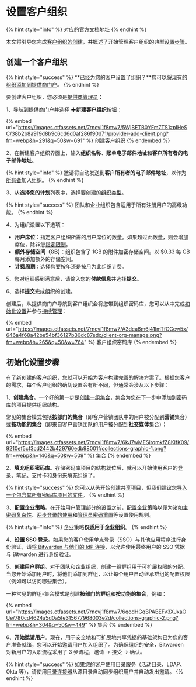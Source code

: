 # 设置客户组织

{% hint style="info" %}
对应的[官方文档地址](https://bitwarden.com/help/article/client-org-setup/)
{% endhint %}

本文将引导您完成[客户组织的创建](start-a-client-organization.md#create-a-client-organization)，并概述了开始管理客户组织的典型[设置步骤](start-a-client-organization.md#initial-setup-procedure)。

## 创建一个客户组织 <a href="#create-a-client-organization" id="create-a-client-organization"></a>

{% hint style="success" %}
**已经为您的客户设置了组织？**您可以[将现有的组织添加到提供商门户](providers-faqs.md#q-im-already-providing-bitwarden-as-a-service-for-my-clients-what-do-i-need-to-do-to-move-to-the-provider-portal)。
{% endhint %}

要创建客户组织，您必须是[提供商管理员](provider-users.md#provider-user-types)：

1、导航到提供商门户并选择 ✚**新建客户组织**按钮：

{% embed url="https://images.ctfassets.net/7rncvj1f8mw7/5WjBETB0YFm7TS1zpIHeSC/38b2b8a919d8b9c6cd6d0af286f90d71/provider-add-client.png?fm=webp&h=291&q=50&w=691" %}
创建客户组织
{% endembed %}

2、在新建客户组织界面上，输入**组织名称**、**账单电子邮件地址**和**客户所有者的电子邮件地址**。

{% hint style="info" %}
邀请将自动发送到**客户所有者的电子邮件地址**，以作为[所有者](../admin-console/user-management/member-roles-and-permissions.md)加入组织。
{% endhint %}

3、从**选择您的计划**列表中，选择要创建的[组织类型](../plans-and-pricing/about-bitwarden-plans.md#compare-the-plans)。

{% hint style="success" %}
团队和企业组织包含适用于所有注册用户的高级功能。
{% endhint %}

4、为组织设置以下选项：

* **用户席位**：指定客户组织所需的用户席位的数量。如果超过此数量，则会增加席位，除非您[指定限制](../organizations/user-management.md#set-a-seat-limit)。
* **额外存储空间（GB）**：组织包含了 1GB 的附件加密存储空间。以 $0.33 每 GB 每月添加额外的存储空间。
* **计费周期**：选择您要按年还是按月为此组织计费。

5、您对组织感到满意后，请输入您的**付款信息**并选择**提交**。

6、选择**提交**完成组织的创建。

创建后，从提供商门户导航到客户组织会将您带到组织密码库，您可以从中完成[初始化设置](start-a-client-organization.md#initial-setup-procedure)并参与[持续管理](ongoing-administration.md)：

{% embed url="https://images.ctfassets.net/7rncvj1f8mw7/A3dca6m6j41ImTfCCcw5x/646a4f68a42be54bf36127b30dc87edc/client-org-manage.png?fm=webp&h=265&q=50&w=764" %}
客户组织密码库
{% endembed %}

## 初始化设置步骤 <a href="#initial-setup-procedure" id="initial-setup-procedure"></a>

有了新创建的客户组织，您就可以开始为客户构建完善的解决方案了。根据您客户的需求，每个客户组织的确切设置会有所不同，但通常会涉及以下步骤：

1、**创建集合**。一个好的第一步是[创建一组集合](../organizations/collections.md#create-a-collection)，集合为您在下一步中添加到密码库的项目提供组织结构。

常见的集合模式包括**按部门的集合**（即客户营销团队中的用户被分配到**营销**集合）或**按功能的集合**（即来自客户营销团队的用户被分配到**社交媒体**集合）：

{% embed url="https://images.ctfassets.net/7rncvj1f8mw7/6kJ7wMESirqmkfZ8KlfK09/9210ef5cf3cd2442b429760edb98001f/collections-graphic-1.png?fm=webp&h=140&q=50&w=509" %}
集合
{% endembed %}

2、**填充组织密码库**。存储密码库项目的结构就位后，就可以开始使用客户的登录、笔记、支付卡和身份来填充组织了。

{% hint style="success" %}
您可以从头开始[创建共享项目](../organizations/sharing.md#create-an-organization-item)，但我们建议您[导入一个包含其所有密码库项目的文件](../import-export/import-data-to-an-organization.md)。
{% endhint %}

3、**配置企业策略**。在开始用户管理部分的设置之前，[配置企业策略](../organizations/enterprise-policies.md)以便为诸如[主密码复杂性](../organizations/enterprise-policies.md#master-password)、[两步登录的使用](../organizations/enterprise-policies.md#two-step-login)和[管理员密码重置](../organizations/enterprise-policies.md#master-password-reset)等设置使用规则。

{% hint style="info" %}
企业策略**仅适用于企业组织**。
{% endhint %}

4、**设置 SSO 登录**。如果您的客户使用单点登录（SSO）与其他应用程序进行身份验证，请[将 Bitwarden 与他们的 IdP 连接](../login-with-sso/about-login-with-sso.md)，以允许使用最终用户的 SSO 凭据与 Bitwarden 进行身份验证。

5、**创建用户群组**。对于团队和企业组织，创建一组群组用于可扩展权限的分配。当您开始添加用户时，将他们添加到群组，以让每个用户自动继承群组的配置权限（例如可以访问哪些集合）。

一种常见的群组-集合模式是创建**按部门的群组**和**按功能的集合**，例如：

{% embed url="https://images.ctfassets.net/7rncvj1f8mw7/6qodHGqBPABEFv3XJxaOUe/780cd4624a5d0a5fe315677968003e2d/collections-graphic-2.png?fm=webp&h=304&q=50&w=449" %}
集合
{% endembed %}

6、**开始邀请用户**。现在，用于安全地和可扩展地共享凭据的基础架构已为您的客户准备就绪，您可以开始邀请用户加入组织了。为确保组织的安全，Bitwarden 对新用户的入职流程采用了 3 步流程，邀请 → 接受 → 确认。

{% hint style="success" %}
如果您的客户使用目录服务（活动目录、LDAP、Okta 等），请使用[目录连接器](../directory-connector/about-directory-connector.md)从源目录自动同步组织用户并自动发出邀请。
{% endhint %}
